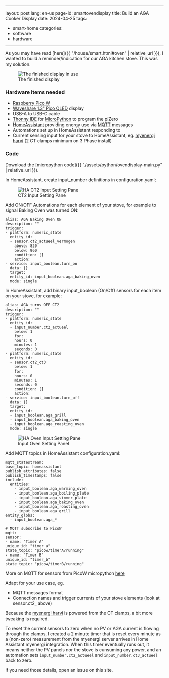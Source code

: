 <!--
SPDX-FileCopyrightText: 2024 EJ Broerse

SPDX-License-Identifier: CC-BY-NC-SA-4.0
-->

---
layout: post
lang: en-us
page-id: smartovendisplay
title: Build an AGA Cooker Display
date: 2024-04-25
tags:
  - smart-home
categories:
  - software
  - hardware
---

As you may have read [here]({{ "/house/smart.html#oven" | relative_url }}), I wanted to build a reminder/indication for our AGA kitchen stove.
This was my solution.

<figure><img src='{{ "/assets/img/house/smart/agadisplay_IMG9388.jpg" | relative_url }}' alt="The finished display in use" class='img-fluid'><figcaption class="kleiner">The finished display</figcaption></figure>

### Hardware items needed

- [Raspberry Pico W](https://www.raspberrypi.com/documentation/microcontrollers/raspberry-pi-pico.html)
- [Waveshare 1.3" Pico OLED](https://www.waveshare.com/wiki/Pico-OLED-1.3) display
- USB-A to USB-C cable
- [Thonny IDE](https://thonny.org) for [MicroPython](https://micropython.org) to program the piZero
- [HomeAssistant](https://www.home-assistant.io) providing energy use via [MQTT](https://mqtt.org) messages
- Automations set up in HomeAssistant responding to
- Current sensing input for your stove to HomeAssistant, eg. [myenergi harvi](https://www.myenergi.com/product/harvi/) (2 CT clamps minimum on 3 Phase install)

### Code

Download the [micropython code]({{ "/assets/python/ovendisplay-main.py" | relative_url }}).

In HomeAssistant, create input_number definitions in configuration.yaml;
<figure><img src='{{ "/assets/img/house/smart/ha_ct2_inputnumber.png" | relative_url }}' alt="HA CT2 Input Setting Pane" class='img-fluid'><figcaption class="kleiner">CT2 Input Setting Pane</figcaption></figure>


Add ON/OFF Automations for each element of your stove, for example to signal Baking Oven was turned ON:

```
alias: AGA Baking Oven ON
description: ""
trigger:
- platform: numeric_state
  entity_id:
  - sensor.ct2_actueel_vermogen
    above: 820
    below: 960
    condition: []
    action:
- service: input_boolean.turn_on
  data: {}
  target:
  entity_id: input_boolean.aga_baking_oven
  mode: single
```

In HomeAssistant, add binary input_boolean (On/Off) sensors for each item on your stove, for example:

```
alias: AGA turns OFF CT2
description: ""
trigger:
- platform: numeric_state
  entity_id:
  - input_number.ct2_actueel
    below: 1
    for:
    hours: 0
    minutes: 1
    seconds: 0
- platform: numeric_state
  entity_id:
  - sensor.ct2_ct3
    below: 1
    for:
    hours: 0
    minutes: 1
    seconds: 0
    condition: []
    action:
- service: input_boolean.turn_off
  data: {}
  target:
  entity_id:
  - input_boolean.aga_grill
  - input_boolean.aga_baking_oven
  - input_boolean.aga_roasting_oven
  mode: single
```

<figure><img src='{{ "/assets/img/house/smart/ha_bakingoven_input_setting.png" | relative_url }}' alt="HA Oven Input Setting Pane" class='img-fluid'><figcaption class="kleiner">Input Oven Setting Panel</figcaption></figure>

Add MQTT topics in HomeAssistant configuration.yaml:

```
mqtt_statestream:
base_topic: homeassistant
publish_attributes: false
publish_timestamps: false
include:
  entities:
    - input_boolean.aga_warming_oven
    - input_boolean.aga_boiling_plate
    - input_boolean.aga_simmer_plate
    - input_boolean.aga_baking_oven
    - input_boolean.aga_roasting_oven
    - input_boolean.aga_grill
entity_globs:
  - input_boolean.aga_*

# MQTT subscribe to PicoW
mqtt:
sensor:
- name: "Timer A"
unique_id: "timer_a"
state_topic: "picow/timerA/running"
- name: "Timer B"
unique_id: "timer_b"
state_topic: "picow/timerB/running"
```

More on MQTT for sensors from PicoW micropython [here](https://github.com/agners/micropython-ha-mqtt-device)

Adapt for your use case, eg.
- MQTT messages format
- Connection names and trigger currents of your stove elements (look at sensor.ct2_ above)

Because the [myenergi harvi](https://www.myenergi.com/product/harvi/) is powered from the CT clamps, a bit more tweaking is required.

To reset the current sensors to zero when no PV or AGA current is flowing through the clamps, I created a 2 minute timer that is reset every minute as a (non-zero) measurement from the myenergi server arrives in Home Assistant myenergi integration. When this timer eventually runs out, it means neither the PV panels nor the stove is cunsuming any power, and an automation sets ``input_number.ct2_actueel`` and ``input_number.ct3_actueel`` back to zero.

If you need those details, open an issue on this site.

